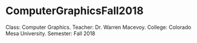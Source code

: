 # ComputerGraphicsFall2018
Class: Computer Graphics. Teacher: Dr. Warren Macevoy. College: Colorado Mesa University. Semester: Fall 2018
